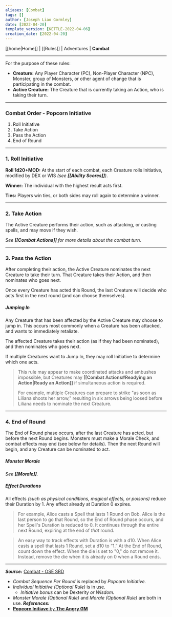 ```yaml
---
aliases: [Combat]
tags: []
author: [Joseph Liao Gormley]
date: [2022-04-20]
template_version: [KETTLE-2022-04-06]
creation_date: [2022-04-20]
---
```

[[home|Home]] | [[Rules]] | Adventures | **Combat**
___
For the purpose of these rules:
- **Creature:** Any Player Character (PC), Non-Player Character (NPC), Monster, group of Monsters, or other agent of change that is participating in the combat.
- **Active Creature:** The Creature that is currently taking an Action, who is taking their turn.

___
### **Combat Order - Popcorn Initiative**
1. Roll Initiative
2. Take Action
3. Pass the Action
4. End of Round

___
### 1. Roll Initiative
**Roll 1d20+MOD:** At the start of each combat, each Creature rolls Initiative, modified by DEX or WIS *(see **[[Ability Scores]]**)*. <!--The referee may determine an initiative modifier for Monsters that are very fast or slow, instead of applying a DEX modifier.-->

**Winner:** The individual with the highest result acts first.

**Ties:** Players win ties, or both sides may roll again to determine a winner.

___
### 2. Take Action
The Active Creature performs their action, such as attacking, or casting spells, and may move if they wish.

*See **[[Combat Actions]]** for more details about the combat turn.*



___
### 3. Pass the Action
After completing their action, the Active Creature nominates the next Creature to take their turn. That Creature takes their Action, and then nominates who goes next.

Once every Creature has acted this Round, the last Creature will decide who acts first in the next round (and can choose themselves).


##### Jumping In
Any Creature that has been affected by the Active Creature may choose to jump in. This occurs most commonly when a Creature has been attacked, and wants to immediately retaliate.

The affected Creature takes their action (as if they had been nominated), and then nominates who goes next.

If multiple Creatures want to Jump In, they may roll Initiative to determine which one acts.

> This rule may appear to make coordinated attacks and ambushes impossible, but Creatures may **[[Combat Actions#Readying an Action|Ready an Action]]** if simultaneous action is required.
> 
> For example, multiple Creatures can prepare to strike "as soon as Liliana shoots her arrow," resulting in six arrows being loosed before Liliana needs to nominate the next Creature.

___
### 4. End of Round
The End of Round phase occurs, after the last Creature has acted, but before the next Round begins. Monsters must make a Morale Check, and combat effects may end (see below for details). Then the next Round will begin, and any Creature can be nominated to act.

##### Monster Morale
*See **[[Morale]]**.*

##### Effect Durations
All effects *(such as physical conditions, magical effects, or poisons)* reduce their Duration by 1. Any effect already at Duration 0 expires.

> For example, Alice casts a Spell that lasts 1 Round on Bob. Alice is the last person to go that Round, so the End of Round phase occurs, and her Spell's Duration is reduced to 0. It continues through the entire next Round, expiring at the end of *that* round.

> An easy way to track effects with Duration is with a d10. When Alice casts a spell that lasts 1 Round, set a d10 to “1.” At the End of Round, count down the effect. When the die is set to "0," do not remove it. Instead, remove the die when it is already on 0 when a Round ends.

___
***Source:*** [Combat - OSE SRD](https://oldschoolessentials.necroticgnome.com/srd/index.php/Combat)
- *Combat Sequence Per Round* is replaced by *Popcorn Initiative.*
- *Individual Initiative (Optional Rule)* is in use.
	- *Initiative bonus* can be Dexterity *or Wisdom.*
- *Monster Morale (Optional Rule)* and *Morale (Optional Rule)* are both in use.
***References:***
- [**Popcorn Initiave** by **The Angry GM**](https://theangrygm.com/popcorn-initiative-a-great-way-to-adjust-dd-and-pathfinder-initiative-with-a-stupid-name/)
<!-- Sources, read more, links, etc. -->
<!-- *Source: Entry by [[Mike Maxin]].* -->
<!-- Leave an empty line at the end, otherwise Exporter complains. -->
